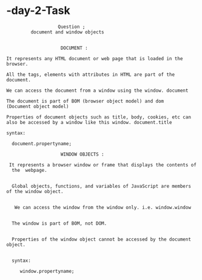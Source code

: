 # -day-2-Task

                       Question ;
             document and window objects
             
             
                        DOCUMENT :
                   
    It represents any HTML document or web page that is loaded in the browser.
    
    All the tags, elements with attributes in HTML are part of the document.
    
    We can access the document from a window using the window. document
    
    The document is part of BOM (browser object model) and dom
    (Document object model)
                   
    Properties of document objects such as title, body, cookies, etc can also be accessed by a window like this window. document.title
    
    syntax:

      document.propertyname;
      
                        WINDOW OBJECTS :  
                     
     It represents a browser window or frame that displays the contents of
      the  webpage. 
      
      
      Global objects, functions, and variables of JavaScript are members of the window object.
      

       We can access the window from the window only. i.e. window.window         
                     
                     
      The window is part of BOM, not DOM.
      
      
      Properties of the window object cannot be accessed by the document object.
      
      
      syntax:

         window.propertyname;
      
                   
                   
